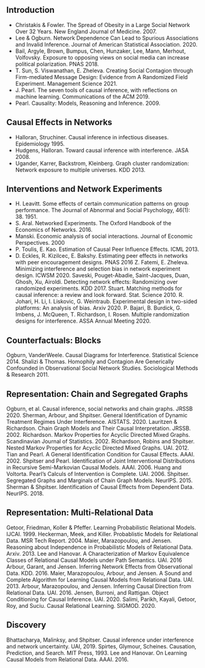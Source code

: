 ## Introduction
* Christakis & Fowler. The Spread of Obesity in a Large Social Network Over 32 Years. New England Journal of Medicine. 2007.
* Lee & Ogburn. Network Dependence Can Lead to Spurious Associations and Invalid Inference. Journal of American Statistical Association. 2020.
* Bail, Argyle, Brown, Bumpus, Chen, Hunzaker, Lee, Mann, Merhout, Volfovsky. Exposure to opposing views on social media can increase political polarization. PNAS 2018.
* T. Sun, S. Viswanathan, E. Zheleva. Creating Social Contagion through Firm-mediated Message Design: Evidence from A Randomized Field Experiment. Management Science 2021.
* J. Pearl. The seven tools of causal inference, with reflections on machine learning. Communications of the ACM 2019.
* Pearl. Causality: Models, Reasoning and Inference. 2009.

## Causal Effects in Networks
* Halloran, Struchiner. Causal inference in infectious diseases. Epidemiology 1995.
* Hudgens, Halloran. Toward causal inference with interference. JASA 2008.
* Ugander, Karrer, Backstrom, Kleinberg. Graph cluster randomization: Network exposure to multiple universes. KDD 2013.

## Interventions and Network Experiments
* H. Leavitt. Some effects of certain communication patterns on group performance. The Journal of Abnormal and Social Psychology, 46(1): 38. 1951.
* S. Aral. Networked Experiments. The Oxford Handbook of the Economics of Networks. 2016.
* Manski. Economic analysis of social interactions. Journal of Economic Perspectives. 2000  
* P. Toulis, E. Kao. Estimation of Causal Peer Influence Effects. ICML 2013.
* D. Eckles, R. Kizilcec, E. Bakshy. Estimating peer effects in networks with peer encouragement designs. PNAS 2016
Z. Fatemi, E. Zheleva. Minimizing interference and selection bias in network experiment design. ICWSM 2020.
Saveski, Pouget-Abadie, Saint-Jacques, Duan, Ghosh, Xu, Airoldi. Detecting network effects: Randomizing over randomized experiments. KDD 2017.
Stuart. Matching methods for causal inference: a review and look forward. Stat. Science 2010.
R. Johari, H. Li, I. Liskovic, G. Weintraub. Experimental design in two-sided platforms: An analysis of bias. Arxiv 2020.
P. Bajari, B. Burdick, G. Imbens, J. McQueen, T. Richardson, I. Rosen. Multiple randomization designs for interference. ASSA Annual Meeting 2020. 

## Counterfactuals: Blocks
Ogburn, VanderWeele. Causal Diagrams for Interference. Statistical Science 2014.
Shalizi & Thomas. Homophily and Contagion Are Generically Confounded in Observational Social Network Studies. Sociological Methods & Research 2011.

## Representation: Chain and Segregated Graphs
Ogburn, et al. Causal inference, social networks and chain graphs. JRSSB 2020.
Sherman, Arbour, and Shpitser. General Identification of Dynamic Treatment Regimes Under Interference. AISTATS. 2020.
Lauritzen & Richardson. Chain Graph Models and Their Causal Interpretation. JRSSB. 2002.
Richardson. Markov Properties for Acyclic Directed Mixed Graphs. Scandinavian Journal of Statistics. 2002.
Richardson, Robins and Shpitser. Nested Markov Properties for Acyclic Directed Mixed Graphs. UAI. 2012.
Tian and Pearl. A General Identification Condition for Causal Effects. AAAI. 2002.
Shpitser and Pearl. Identification of Joint Interventional Distributions in Recursive Semi-Markovian Causal Models. AAAI. 2006.
Huang and Voltorta. Pearl’s Calculs of Intervention is Complete. UAI. 2006.
Shpitser. Segregated Graphs and Marginals of Chain Graph Models. NeurIPS. 2015.
Sherman & Shpitser. Identification of Causal Effects from Dependent Data. NeurIPS. 2018.

## Representation: Multi-Relational Data
Getoor, Friedman, Koller & Pfeffer. Learning Probabilistic Relational Models. IJCAI. 1999.
Heckerman, Meek, and Killer. Probablistic Models for Relational Data. MSR Tech Report. 2004.
Maier, Marazopoulou, and Jensen. Reasoning about Independence in Probabilistic Models of Relational Data. Arxiv. 2013.
Lee and Hanovar. A Characterization of Markov Equivalence Classes of Relational Causal Models under Path Semantics. UAI. 2016
Arbour, Garant, and Jensen. Inferring Network Effects from Observational Data. KDD. 2016.
Maier, Marazopoulou, Arbour, and Jensen. A Sound and Complete Algorithm for Learning Causal Models from Relational Data. UAI. 2013.
Arbour, Marazopoulou, and Jensen. Inferring Causal Direction from Relational Data. UAI. 2016.
Jensen, Burroni, and Rattigan. Object Conditioning for Causal Inference. UAI. 2020.
Salimi, Parikh, Kayali, Getoor, Roy, and Suciu. Causal Relational Learning. SIGMOD. 2020.

## Discovery
Bhattacharya, Malinksy, and Shpitser. Causal inference under interference and network uncertainty. UAI, 2019.
Spirtes, Glymour, Scheines. Causation, Prediction, and Search. MIT Press, 1993.
Lee and Hanovar. On Learning Causal Models from Relational Data. AAAI. 2016.



